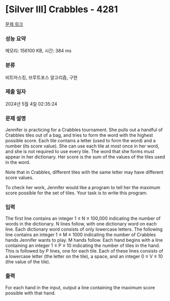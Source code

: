 # [Silver III] Crabbles - 4281 

[문제 링크](https://www.acmicpc.net/problem/4281) 

### 성능 요약

메모리: 156100 KB, 시간: 384 ms

### 분류

비트마스킹, 브루트포스 알고리즘, 구현

### 제출 일자

2024년 5월 4일 02:35:24

### 문제 설명

<p>Jennifer is practicing for a Crabbles tournament. She pulls out a handful of Crabbles tiles out of a bag, and tries to form the word with the highest possible score. Each tile contains a letter (used to form the word) and a number (its score value). She can use each tile at most once in her word, and she is not required to use every tile. The word that she forms must appear in her dictionary. Her score is the sum of the values of the tiles used in the word.</p>

<p>Note that in Crabbles, different tiles with the same letter may have different score values.</p>

<p>To check her work, Jennifer would like a program to tell her the maximum score possible for the set of tiles. Your task is to write this program.</p>

### 입력 

 <p>The first line contains an integer 1 ≤ N ≤ 100,000 indicating the number of words in the dictionary. N lines follow, with one dictionary word on each line. Each dictionary word consists of only lowercase letters. The following line contains an integer 1 ≤ M ≤ 1000 indicating the number of Crabbles hands Jennifer wants to play. M hands follow. Each hand begins with a line containing an integer 1 ≤ P ≤ 10 indicating the number of tiles in the hand. This is followed by P lines, one for each tile. Each of these lines consists of a lowercase letter (the letter on the tile), a space, and an integer 0 ≤ V ≤ 10 (the value of the tile).</p>

### 출력 

 <p>For each hand in the input, output a line containing the maximum score possible with that hand.</p>

